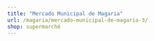 ```yaml
---
title: "Mercado Municipal de Magaria"
url: /magaria/mercado-municipal-de-magaria-3/
shop: supermarché
---
```

